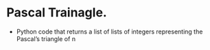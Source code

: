 # Pascal Trainagle.
- Python code that returns a list of lists of integers representing the Pascal’s triangle of n
